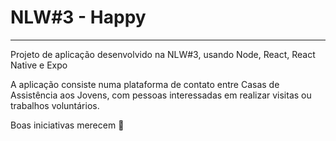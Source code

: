 # NLW#3 - Happy

***
 
 Projeto de aplicação desenvolvido na NLW#3, usando  Node, React, React Native e Expo

A aplicação consiste numa plataforma de contato entre Casas de Assistência aos Jovens, com pessoas interessadas em realizar visitas ou trabalhos voluntários.

Boas iniciativas merecem :clap: